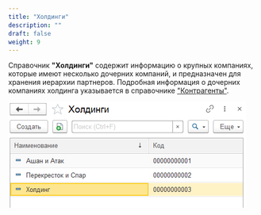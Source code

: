 ```yaml
---
title: "Холдинги"
description: ""
draft: false
weight: 9
---
```


Справочник **"Холдинги"** содержит информацию о крупных компаниях, которые имеют несколько дочерних компаний, и предназначен для хранения иерархии партнеров. Подробная информация о дочерних компаниях холдинга указывается в справочнике ["Контрагенты"](http://konstanta-it.github.io/erp4food/commoninformation/Сontractor/).

![2020-05-28_1528](2020-05-28_1528.png)